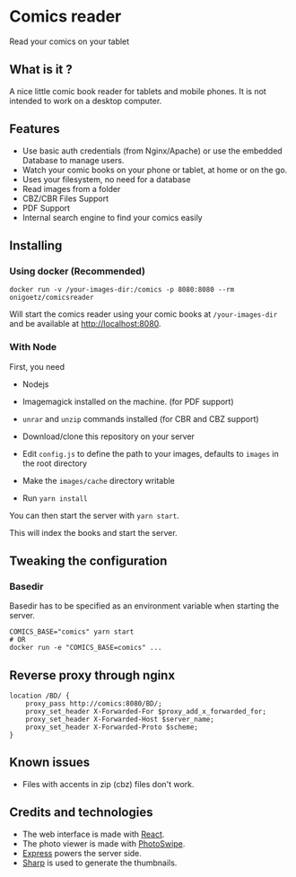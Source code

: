 # Comics reader
Read your comics on your tablet

## What is it ?
A nice little comic book reader for tablets and mobile phones.
It is not intended to work on a desktop computer.

## Features

- Use basic auth credentials (from Nginx/Apache) or use the embedded Database to manage users.
- Watch your comic books on your phone or tablet, at home or on the go.
- Uses your filesystem, no need for a database
- Read images from a folder
- CBZ/CBR Files Support
- PDF Support
- Internal search engine to find your comics easily

## Installing

### Using docker (Recommended)

```
docker run -v /your-images-dir:/comics -p 8080:8080 --rm onigoetz/comicsreader
```

Will start the comics reader using your comic books at `/your-images-dir` and be available at [http://localhost:8080]().


### With Node

First, you need
- Nodejs
- Imagemagick installed on the machine. (for PDF support)
- `unrar` and `unzip` commands installed (for CBR and CBZ support)

- Download/clone this repository on your server
- Edit `config.js` to define the path to your images, defaults to `images` in the root directory
- Make the `images/cache` directory writable
- Run `yarn install`

You can then start the server with `yarn start`.

This will index the books and start the server.

## Tweaking the configuration

### Basedir

Basedir has to be specified as an environment variable when starting the server.

```
COMICS_BASE="comics" yarn start
# OR
docker run -e "COMICS_BASE=comics" ...
```

## Reverse proxy through nginx

```
location /BD/ {
    proxy_pass http://comics:8080/BD/;
    proxy_set_header X-Forwarded-For $proxy_add_x_forwarded_for;
    proxy_set_header X-Forwarded-Host $server_name;
    proxy_set_header X-Forwarded-Proto $scheme;
}
```

## Known issues

- Files with accents in zip (cbz) files don't work.

## Credits and technologies

- The web interface is made with [React](https://facebook.github.io/react/).
- The photo viewer is made with [PhotoSwipe](http://photoswipe.com/).
- [Express](http://expressjs.com/) powers the server side.
- [Sharp](http://sharp.pixelplumbing.com/en/stable/) is used to generate the thumbnails. 
